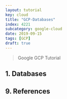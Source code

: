 ```yaml
---
layout: tutorial
key: cloud
title: "GCP-Databases"
index: 4221
subcategory: google-cloud
date: 2019-09-15
tags: [GCP]
draft: true
---
```


> Google GCP Tutorial

## 1. Databases

## 9. References
